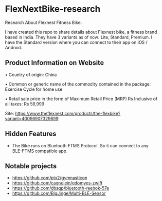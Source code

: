 # FlexNextBike-research
Research About Flexnest Fitness Bike. 

I have created this repo to share details about Flexnest bike, a fitness brand based in India. They have  3 variants as of now: Lite, Standard, Premium. I have the Standard version where you can  connect to their app on iOS / Android.


## Product Information on Website

• Country of origin: China

• Common or generic name of the commodity contained in the package: Exercise Cycle for home use

• Retail sale price in the form of Maximum Retail Price (MRP) Rs Inclusive of all taxes: Rs 59,999

Site: https://www.theflexnest.com/products/the-flexbike?variant=40096907329699

## Hidden Features

* The Bike runs on Bluetooth FTMS Protocol. So it can connect to any BLE-FTMS compatible app.

## Notable projects

* https://github.com/ptx2/gymnasticon
* https://github.com/cagnulein/qdomyos-zwift
* https://github.com/dbsqp/bluetooth-reebok-57e
* https://github.com/BigJinge/Multi-BLE-Sensor
